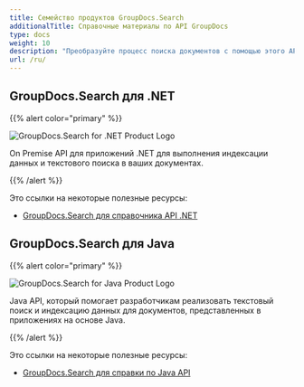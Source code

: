 ```yaml
---
title: Семейство продуктов GroupDocs.Search
additionalTitle: Справочные материалы по API GroupDocs
type: docs
weight: 10
description: "Преобразуйте процесс поиска документов с помощью этого API, чтобы расширить возможности полнотекстового поиска в любом существующем или новом кросс-платформенном приложении."
url: /ru/
---
```


## GroupDocs.Search для .NET

{{% alert color="primary" %}} 

![GroupDocs.Search for .NET Product Logo](../gdocs_net.png)

On Premise API для приложений .NET для выполнения индексации данных и текстового поиска в ваших документах.

{{% /alert %}} 

Это ссылки на некоторые полезные ресурсы:

- [GroupDocs.Search для справочника API .NET](/search/ru/net/)


## GroupDocs.Search для Java

{{% alert color="primary" %}}

![GroupDocs.Search for Java Product Logo](../gdocs_java.png)

Java API, который помогает разработчикам реализовать текстовый поиск и индексацию данных для документов, представленных в приложениях на основе Java.

{{% /alert %}}

Это ссылки на некоторые полезные ресурсы:

- [GroupDocs.Search для справки по Java API](/search/java/)
